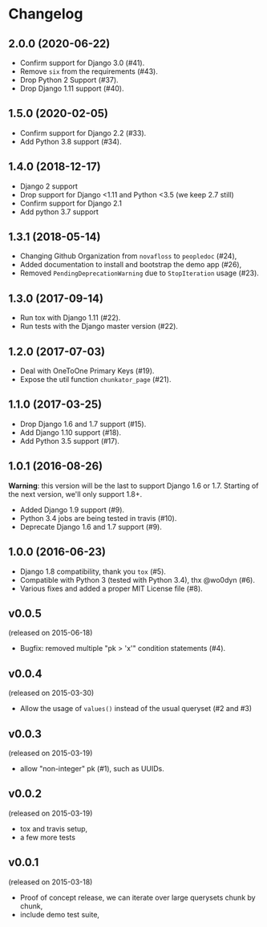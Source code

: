 # Changelog

## 2.0.0 (2020-06-22)

- Confirm support for Django 3.0 (#41).
- Remove `six` from the requirements (#43).
- Drop Python 2 Support (#37).
- Drop Django 1.11 support (#40).

## 1.5.0 (2020-02-05)

- Confirm support for Django 2.2 (#33).
- Add Python 3.8 support (#34).

## 1.4.0 (2018-12-17)

- Django 2 support
- Drop support for Django <1.11 and Python <3.5 (we keep 2.7 still)
- Confirm support for Django 2.1
- Add python 3.7 support

## 1.3.1 (2018-05-14)

- Changing Github Organization from ``novafloss`` to ``peopledoc`` (#24),
- Added documentation to install and bootstrap the demo app (#26),
- Removed `PendingDeprecationWarning` due to `StopIteration` usage (#23).

## 1.3.0 (2017-09-14)

- Run tox with Django 1.11 (#22).
- Run tests with the Django master version (#22).

## 1.2.0 (2017-07-03)

- Deal with OneToOne Primary Keys (#19).
- Expose the util function ``chunkator_page`` (#21).

## 1.1.0 (2017-03-25)

- Drop Django 1.6 and 1.7 support (#15).
- Add Django 1.10 support (#18).
- Add Python 3.5 support (#17).

## 1.0.1 (2016-08-26)

**Warning**: this version will be the last to support Django 1.6 or 1.7. Starting of the next version, we'll only support 1.8+.

- Added Django 1.9 support (#9).
- Python 3.4 jobs are being tested in travis (#10).
- Deprecate Django 1.6 and 1.7 support (#9).

## 1.0.0 (2016-06-23)

* Django 1.8 compatibility, thank you ``tox`` (#5).
* Compatible with Python 3 (tested with Python 3.4), thx @wo0dyn (#6).
* Various fixes and added a proper MIT License file (#8).

## v0.0.5

(released on 2015-06-18)

* Bugfix: removed multiple "pk > 'x'" condition statements (#4).

## v0.0.4

(released on 2015-03-30)

* Allow the usage of ``values()`` instead of the usual queryset (#2 and #3)

## v0.0.3

(released on 2015-03-19)

* allow "non-integer" pk (#1), such as UUIDs.


## v0.0.2

(released on 2015-03-19)

* tox and travis setup,
* a few more tests

## v0.0.1

(released on 2015-03-18)

* Proof of concept release, we can iterate over large querysets chunk by chunk,
* include demo test suite,
